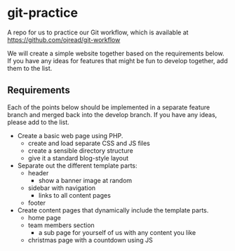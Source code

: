 # git-practice

A repo for us to practice our Git workflow, which is available at https://github.com/ojread/git-workflow

We will create a simple website together based on the requirements below. If you have any ideas for features that might be fun to develop together, add them to the list.


## Requirements

Each of the points below should be implemented in a separate feature branch and merged back into the develop branch. If you have any ideas, please add to the list.

- Create a basic web page using PHP.
	- create and load separate CSS and JS files
	- create a sensible directory structure
	- give it a standard blog-style layout
- Separate out the different template parts:
	- header
		- show a banner image at random
	- sidebar with navigation
		- links to all content pages
	- footer
- Create content pages that dynamically include the template parts.
	- home page
	- team members section
		- a sub page for yourself of us with any content you like
	- christmas page with a countdown using JS